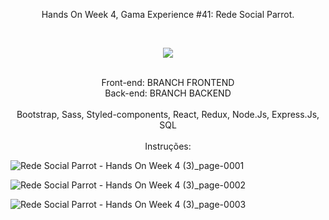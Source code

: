   <p align="center">
  Hands On Week 4, Gama Experience #41: Rede Social Parrot.
</p><br/>

<p align="center">
  <img src="https://user-images.githubusercontent.com/88943961/168207573-366aea90-464f-4e78-a31f-cf88051f925c.png"/>
  </p>

  <p align="center">
  <br/>Front-end: BRANCH FRONTEND<br/>Back-end: BRANCH BACKEND<br/><br/>
  Bootstrap, Sass, Styled-components, React, Redux, Node.Js, Express.Js, SQL
  <br/> <br/>Instruções:
  </p>

![Rede Social Parrot - Hands On Week 4 (3)_page-0001](https://user-images.githubusercontent.com/88943961/173237247-4036bf7a-c94c-47c8-825f-e25cef363473.jpg)

![Rede Social Parrot - Hands On Week 4 (3)_page-0002](https://user-images.githubusercontent.com/88943961/173237257-740743aa-26c7-408f-b368-0939b24a33f6.jpg)

![Rede Social Parrot - Hands On Week 4 (3)_page-0003](https://user-images.githubusercontent.com/88943961/173237263-27fdf6a3-f146-41dc-863f-018088fca307.jpg)
